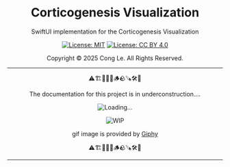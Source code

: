 

<div align="center">
	<h1>
		<strong>Corticogenesis Visualization </strong>
	</h1>
    <p>SwiftUI implementation for the Corticogenesis Visualization</p>
	
[![License: MIT](https://img.shields.io/badge/License-MIT-yellow.svg)](LICENSE) [![License: CC BY 4.0](https://licensebuttons.net/l/by/4.0/88x31.png)](LICENSE-CC-BY)

Copyright © 2025 Cong Le. All Rights Reserved.

 
</div>



---

<div align="center">
	
⚠️🏗️🚧🦺🧱🪵🪨🪚🛠️👷

The documentation for this project is in underconstruction....

![Loading...](https://media0.giphy.com/media/v1.Y2lkPTc5MGI3NjExa3VhY2Vxb2diazl5MDJsNnl4bjVvMTY2Z3AxeWU5MHhxODg3am92NiZlcD12MV9pbnRlcm5hbF9naWZfYnlfaWQmY3Q9Zw/wxnsKAVzQNpqnQP0Sl/giphy.gif)

![WIP](https://media3.giphy.com/media/v1.Y2lkPTc5MGI3NjExb21rcjVmaWIwa2tzNHBsc3M4OWR5ZnB6M2I4eHk5dGF0djE2MmhvYiZlcD12MV9pbnRlcm5hbF9naWZfYnlfaWQmY3Q9Zw/hvaWdRK3VJrMI/giphy.gif)

gif image is provided by [Giphy](https://giphy.com)

⚠️🏗️🚧🦺🧱🪵🪨🪚🛠️👷
	
</div>

----
